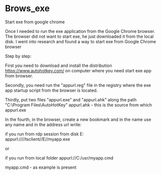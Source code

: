# Brows_exe
 Start exe from google chrome


Once I needed to run the exe application from the Google Chrome browser. The browser did not want to start exe, he just downloaded it from the local disk. I went into research and found a way to start exe from Google Chrome browser

Step by step:

First you need to download and install the distribution https://www.autohotkey.com/ on computer where you need start exe app from browser.

Secondly, you need run the "appurl.reg" file in the registry where the exe app startup script from the browser is located.

Thirdly, put two files "appurl.exe" and "appurl.ahk" along the path "C:\Program Files\AutoHotKey\"
appurl.ahk - this is the source from which appurl.exe

In the fourth, in the browser, create a new bookmark and in the name use any name and in the address url write:

if you run from rdp session from disk E:\
appurl:////tsclient//E//myapp.exe    

or

if you run from local folder
appurl://C:/usr/myapp.cmd    

myapp.cmd - as example is present
